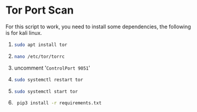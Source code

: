 # Tor Port Scan

For this script to work, you need to install some dependencies, the following is for kali linux.
  1. ```bash
     sudo apt install tor
     ```
  2. ```bash
     nano /etc/tor/torrc
     ```
  3.    uncomment '`ControlPort 9051`'
  4. ```bash
     sudo systemctl restart tor
     ```
  5. ```bash
     sudo systemctl start tor
     ```
  6. ```bash
      pip3 install -r requirements.txt
     ```
